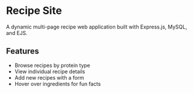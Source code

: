 # Recipe Site

A dynamic multi-page recipe web application built with Express.js, MySQL, and EJS.

## Features
- Browse recipes by protein type
- View individual recipe details
- Add new recipes with a form
- Hover over ingredients for fun facts

